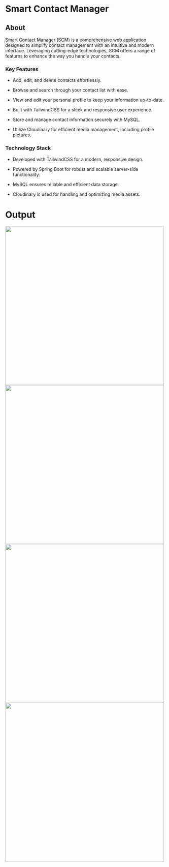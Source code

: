 #  Smart Contact Manager
## About
 Smart Contact Manager (SCM) is a comprehensive web application designed to simplify contact management with an intuitive and modern interface.
 Leveraging cutting-edge technologies, SCM offers a range of features to enhance the way you handle your contacts.

### **Key Features**<br>
 * Add, edit, and delete contacts effortlessly.
 
*  Browse and search through your contact list with ease.

*  View and edit your personal profile to keep your information up-to-date.

*  Built with TailwindCSS for a sleek and responsive user experience.

*  Store and manage contact information securely with MySQL.

*  Utilize Cloudinary for efficient media management, including profile pictures.

### **Technology Stack**<br>
*  Developed with TailwindCSS for a modern, responsive design.

*  Powered by Spring Boot for robust and scalable server-side functionality.

* MySQL ensures reliable and efficient data storage.
 
*  Cloudinary is used for handling and optimizing media assets.

# Output<br>
<img src="https://github.com/user-attachments/assets/f62e3958-7da8-448b-81a6-9a3a3fe6b82a" width="500">
<img src="https://github.com/user-attachments/assets/f62e3958-7da8-448b-81a6-9a3a3fe6b82a](https://github.com/user-attachments/assets/72e0658b-f58a-436f-ba4c-43e49e41d5d6" width="500">
<img src="https://github.com/user-attachments/assets/f62e3958-7da8-448b-81a6-9a3a3fe6b82a" width="500">
<img src="https://github.com/user-attachments/assets/f62e3958-7da8-448b-81a6-9a3a3fe6b82a" width="500">




